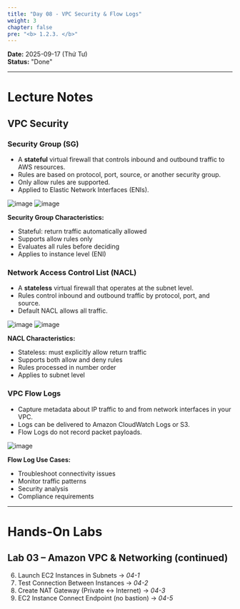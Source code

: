```yaml
---
title: "Day 08 - VPC Security & Flow Logs"
weight: 3
chapter: false
pre: "<b> 1.2.3. </b>"
---
```


**Date:** 2025-09-17 (Thứ Tư)  
**Status:** "Done"  

---

# **Lecture Notes**

## VPC Security

### Security Group (SG)

- A **stateful** virtual firewall that controls inbound and outbound traffic to AWS resources.  
- Rules are based on protocol, port, source, or another security group.  
- Only allow rules are supported.  
- Applied to Elastic Network Interfaces (ENIs).

![image](/images/1-Worklog/Week2/image%207.png)
![image](/images/1-Worklog/Week2/image%208.png)

**Security Group Characteristics:**

- Stateful: return traffic automatically allowed
- Supports allow rules only
- Evaluates all rules before deciding
- Applies to instance level (ENI)

### Network Access Control List (NACL)

- A **stateless** virtual firewall that operates at the subnet level.  
- Rules control inbound and outbound traffic by protocol, port, and source.  
- Default NACL allows all traffic.

![image](/images/1-Worklog/Week2/image%209.png)
![image](/images/1-Worklog/Week2/image%2010.png)

**NACL Characteristics:**

- Stateless: must explicitly allow return traffic
- Supports both allow and deny rules
- Rules processed in number order
- Applies to subnet level

### VPC Flow Logs

- Capture metadata about IP traffic to and from network interfaces in your VPC.  
- Logs can be delivered to Amazon CloudWatch Logs or S3.  
- Flow Logs do not record packet payloads.

![image](/images/1-Worklog/Week2/image%2011.png)

**Flow Log Use Cases:**

- Troubleshoot connectivity issues
- Monitor traffic patterns
- Security analysis
- Compliance requirements

---

# **Hands-On Labs**

## Lab 03 – Amazon VPC & Networking (continued)

6. Launch EC2 Instances in Subnets → *04-1*  
7. Test Connection Between Instances → *04-2*  
8. Create NAT Gateway (Private ↔ Internet) → *04-3*  
9. EC2 Instance Connect Endpoint (no bastion) → *04-5*
